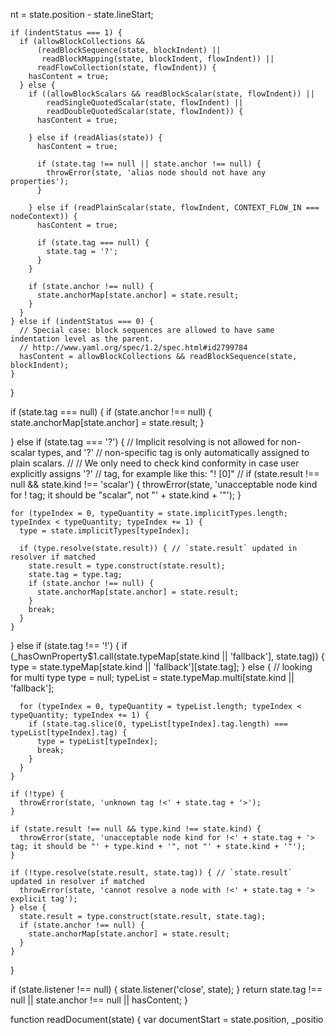 nt = state.position - state.lineStart;

    if (indentStatus === 1) {
      if (allowBlockCollections &&
          (readBlockSequence(state, blockIndent) ||
           readBlockMapping(state, blockIndent, flowIndent)) ||
          readFlowCollection(state, flowIndent)) {
        hasContent = true;
      } else {
        if ((allowBlockScalars && readBlockScalar(state, flowIndent)) ||
            readSingleQuotedScalar(state, flowIndent) ||
            readDoubleQuotedScalar(state, flowIndent)) {
          hasContent = true;

        } else if (readAlias(state)) {
          hasContent = true;

          if (state.tag !== null || state.anchor !== null) {
            throwError(state, 'alias node should not have any properties');
          }

        } else if (readPlainScalar(state, flowIndent, CONTEXT_FLOW_IN === nodeContext)) {
          hasContent = true;

          if (state.tag === null) {
            state.tag = '?';
          }
        }

        if (state.anchor !== null) {
          state.anchorMap[state.anchor] = state.result;
        }
      }
    } else if (indentStatus === 0) {
      // Special case: block sequences are allowed to have same indentation level as the parent.
      // http://www.yaml.org/spec/1.2/spec.html#id2799784
      hasContent = allowBlockCollections && readBlockSequence(state, blockIndent);
    }
  }

  if (state.tag === null) {
    if (state.anchor !== null) {
      state.anchorMap[state.anchor] = state.result;
    }

  } else if (state.tag === '?') {
    // Implicit resolving is not allowed for non-scalar types, and '?'
    // non-specific tag is only automatically assigned to plain scalars.
    //
    // We only need to check kind conformity in case user explicitly assigns '?'
    // tag, for example like this: "!<?> [0]"
    //
    if (state.result !== null && state.kind !== 'scalar') {
      throwError(state, 'unacceptable node kind for !<?> tag; it should be "scalar", not "' + state.kind + '"');
    }

    for (typeIndex = 0, typeQuantity = state.implicitTypes.length; typeIndex < typeQuantity; typeIndex += 1) {
      type = state.implicitTypes[typeIndex];

      if (type.resolve(state.result)) { // `state.result` updated in resolver if matched
        state.result = type.construct(state.result);
        state.tag = type.tag;
        if (state.anchor !== null) {
          state.anchorMap[state.anchor] = state.result;
        }
        break;
      }
    }
  } else if (state.tag !== '!') {
    if (_hasOwnProperty$1.call(state.typeMap[state.kind || 'fallback'], state.tag)) {
      type = state.typeMap[state.kind || 'fallback'][state.tag];
    } else {
      // looking for multi type
      type = null;
      typeList = state.typeMap.multi[state.kind || 'fallback'];

      for (typeIndex = 0, typeQuantity = typeList.length; typeIndex < typeQuantity; typeIndex += 1) {
        if (state.tag.slice(0, typeList[typeIndex].tag.length) === typeList[typeIndex].tag) {
          type = typeList[typeIndex];
          break;
        }
      }
    }

    if (!type) {
      throwError(state, 'unknown tag !<' + state.tag + '>');
    }

    if (state.result !== null && type.kind !== state.kind) {
      throwError(state, 'unacceptable node kind for !<' + state.tag + '> tag; it should be "' + type.kind + '", not "' + state.kind + '"');
    }

    if (!type.resolve(state.result, state.tag)) { // `state.result` updated in resolver if matched
      throwError(state, 'cannot resolve a node with !<' + state.tag + '> explicit tag');
    } else {
      state.result = type.construct(state.result, state.tag);
      if (state.anchor !== null) {
        state.anchorMap[state.anchor] = state.result;
      }
    }
  }

  if (state.listener !== null) {
    state.listener('close', state);
  }
  return state.tag !== null ||  state.anchor !== null || hasContent;
}

function readDocument(state) {
  var documentStart = state.position,
      _positio